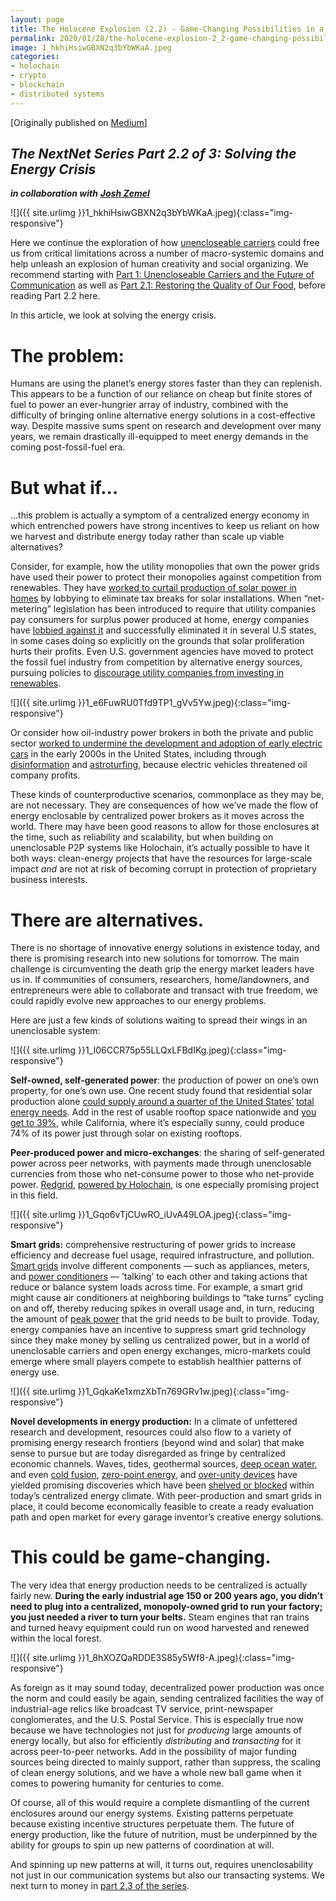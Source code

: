 ```yaml
---
layout: page
title: The Holocene Explosion (2.2) - Game-Changing Possibilities in a World of Unenclosable Carriers
permalink: 2020/01/28/the-holocene-explosion-2_2-game-changing-possibilities-in-a-world-of-unenclosable-carriers
image: 1_hkhiHsiwGBXN2q3bYbWKaA.jpeg
categories:
- holochain
- crypto
- blockchain
- distributed systems
---
```

[Originally published on [Medium](https://medium.com/holochain/the-holocene-explosion-2-2-game-changing-possibilities-in-a-world-of-unenclosable-carriers-a63efa3cd2a3)]

_The NextNet Series Part 2.2 of 3: Solving the Energy Crisis_
-----------------------------------------------------------

**_in collaboration with_** [**_Josh Zemel_**](https://medium.com/@joshmzemel)

![]({{ site.urlimg }}1_hkhiHsiwGBXN2q3bYbWKaA.jpeg){:class="img-responsive"}

Here we continue the exploration of how [unencloseable carriers](https://medium.com/holochain/unenclosable-carriers-and-the-future-of-communication-4ac6045ac894) could free us from critical limitations across a number of macro-systemic domains and help unleash an explosion of human creativity and social organizing. We recommend starting with [Part 1: Unencloseable Carriers and the Future of Communication](https://medium.com/holochain/unenclosable-carriers-and-the-future-of-communication-4ac6045ac894) as well as [Part 2.1: Restoring the Quality of Our Food](https://medium.com/holochain/the-holocene-explosion-2-1-game-changing-possibilities-in-a-world-of-unenclosable-carriers-21ddbb15341a), before reading Part 2.2 here.

In this article, we look at solving the energy crisis.

The problem:
============

Humans are using the planet’s energy stores faster than they can replenish. This appears to be a function of our reliance on cheap but finite stores of fuel to power an ever-hungrier array of industry, combined with the difficulty of bringing online alternative energy solutions in a cost-effective way. Despite massive sums spent on research and development over many years, we remain drastically ill-equipped to meet energy demands in the coming post-fossil-fuel era.

But what if…
============

…this problem is actually a symptom of a centralized energy economy in which entrenched powers have strong incentives to keep us reliant on how we harvest and distribute energy today rather than scale up viable alternatives?

Consider, for example, how the utility monopolies that own the power grids have used their power to protect their monopolies against competition from renewables. They have [worked to curtail production of solar power in homes](https://www.nytimes.com/2017/07/08/climate/rooftop-solar-panels-tax-credits-utility-companies-lobbying.html?_r=0) by lobbying to eliminate tax breaks for solar installations. When “net-metering” legislation has been introduced to require that utility companies pay consumers for surplus power produced at home, energy companies have [lobbied against it](https://www.businessinsider.com/utility-companies-lobbying-campaigns-solar-2017-7) and successfully eliminated it in several U.S states, in some cases doing so explicitly on the grounds that solar proliferation hurts their profits. Even U.S. government agencies have moved to protect the fossil fuel industry from competition by alternative energy sources, pursuing policies to [discourage utility companies from investing in renewables](https://www.nytimes.com/2017/05/30/business/energy-environment/wind-power-base-load.html?rref=collection%2Fbyline%2Fdiane-cardwell&action=click&contentCollection=undefined&region=stream&module=inline&version=latest&contentPlacement=5&pgtype=collection).

![]({{ site.urlimg }}1_e6FuwRU0Tfd9TP1_gVv5Yw.jpeg){:class="img-responsive"}

Or consider how oil-industry power brokers in both the private and public sector [worked to undermine the development and adoption of early electric cars](https://en.wikipedia.org/wiki/Who_Killed_the_Electric_Car%3F#Oil_companies) in the early 2000s in the United States, including through [disinformation](https://en.wikipedia.org/wiki/Disinformation) and [astroturfing](https://en.wikipedia.org/wiki/Astroturfing), because electric vehicles threatened oil company profits.

These kinds of counterproductive scenarios, commonplace as they may be, are not necessary. They are consequences of how we’ve made the flow of energy enclosable by centralized power brokers as it moves across the world. There may have been good reasons to allow for those enclosures at the time, such as reliability and scalability, but when building on unenclosable P2P systems like Holochain, it’s actually possible to have it both ways: clean-energy projects that have the resources for large-scale impact _and_ are not at risk of becoming corrupt in protection of proprietary business interests.

There are alternatives.
=======================

There is no shortage of innovative energy solutions in existence today, and there is promising research into new solutions for tomorrow. The main challenge is circumventing the death grip the energy market leaders have us in. If communities of consumers, researchers, home/landowners, and entrepreneurs were able to collaborate and transact with true freedom, we could rapidly evolve new approaches to our energy problems.

Here are just a few kinds of solutions waiting to spread their wings in an unenclosable system:

![]({{ site.urlimg }}1_I06CCR75p55LLQxLFBdIKg.jpeg){:class="img-responsive"}

**Self-owned, self-generated power**: the production of power on one’s own property, for one’s own use. One recent study found that residential solar production alone [could supply around a quarter of the United States’](https://www.nrel.gov/docs/fy18osti/70901.pdf) [total energy needs](https://en.wikipedia.org/wiki/Electricity_sector_of_the_United_States#Electricity_consumption). Add in the rest of usable rooftop space nationwide and [you get to 39%](http://www.nrel.gov/docs/fy16osti/65298.pdf), while California, where it’s especially sunny, could produce 74% of its power just through solar on existing rooftops.

**Peer-produced power and micro-exchanges**: the sharing of self-generated power across peer networks, with payments made through unenclosable currencies from those who net-consume power to those who net-provide power. [Redgrid](https://redgrid.io/), [powered by Holochain](https://holo.host/project/redgrid/), is one especially promising project in this field.

![]({{ site.urlimg }}1_Gqo6vTjCUwRO_iUvA49LOA.jpeg){:class="img-responsive"}

**Smart grids:** comprehensive restructuring of power grids to increase efficiency and decrease fuel usage, required infrastructure, and pollution. [Smart grids](https://en.wikipedia.org/wiki/Smart_grid#Load_adjustment/Load_balancing) involve different components — such as appliances, meters, and [power conditioners](https://en.wikipedia.org/wiki/Power_conditioner) — ’talking’ to each other and taking actions that reduce or balance system loads across time. For example, a smart grid might cause air conditioners at neighboring buildings to “take turns” cycling on and off, thereby reducing spikes in overall usage and, in turn, reducing the amount of [peak power](https://en.wikipedia.org/wiki/Peak_demand) that the grid needs to be built to provide. Today, energy companies have an incentive to suppress smart grid technology since they make money by selling us centralized power, but in a world of unenclosable carriers and open energy exchanges, micro-markets could emerge where small players compete to establish healthier patterns of energy use.

![]({{ site.urlimg }}1_GqkaKe1xmzXbTn769GRv1w.jpeg){:class="img-responsive"}

**Novel developments in energy production:** In a climate of unfettered research and development, resources could also flow to a variety of promising energy research frontiers (beyond wind and solar) that make sense to pursue but are today disregarded as fringe by centralized economic channels. Waves, tides, geothermal sources, [deep ocean water](https://www.scientificamerican.com/article/hawaii-first-to-harness-deep-ocean-temperatures-for-power/), and even [cold fusion](https://en.wikipedia.org/wiki/Cold_fusion), [zero-point energy](https://en.wikipedia.org/wiki/Zero-point_energy), and [over-unity devices](https://topmagneticgenerator.com/mit-experiments-with-overunity/) have yielded promising discoveries which have been [shelved or blocked](https://en.wikipedia.org/wiki/Patent_encumbrance_of_large_automotive_NiMH_batteries) within today’s centralized energy climate. With peer-production and smart grids in place, it could become economically feasible to create a ready evaluation path and open market for every garage inventor’s creative energy solutions.

This could be game-changing.
============================

The very idea that energy production needs to be centralized is actually fairly new. **During the early industrial age 150 or 200 years ago, you didn’t need to plug into a centralized, monopoly-owned grid to run your factory; you just needed a river to turn your belts.** Steam engines that ran trains and turned heavy equipment could run on wood harvested and renewed within the local forest.

![]({{ site.urlimg }}1_8hXOZQaRDDE3S85y5Wf8-A.jpeg){:class="img-responsive"}

As foreign as it may sound today, decentralized power production was once the norm and could easily be again, sending centralized facilities the way of industrial-age relics like broadcast TV service, print-newspaper conglomerates, and the U.S. Postal Service. This is especially true now because we have technologies not just for _producing_ large amounts of energy locally, but also for efficiently _distributing_ and _transacting_ for it across peer-to-peer networks. Add in the possibility of major funding sources being directed to mainly support, rather than suppress, the scaling of clean energy solutions, and we have a whole new ball game when it comes to powering humanity for centuries to come.

Of course, all of this would require a complete dismantling of the current enclosures around our energy systems. Existing patterns perpetuate because existing incentive structures perpetuate them. The future of energy production, like the future of nutrition, must be underpinned by the ability for groups to spin up new patterns of coordination at will.

And spinning up new patterns at will, it turns out, requires unenclosability not just in our communication systems but also our transacting systems. We next turn to money in [part 2.3 of the series](https://medium.com/holochain/the-holocene-explosion-2-3-game-changing-possibilities-in-a-world-of-unenclosable-carriers-7c1a97f32e9c).